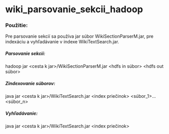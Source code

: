 # wiki_parsovanie_sekcii_hadoop

### Použitie: ###
Pre parsovanie sekcií sa používa jar súbor WikiSectionParserM.jar, pre indexáciu a vyhľadávanie v indexe WikiTextSearch.jar.

##### Parsovanie sekcií: #####
hadoop jar \<cesta k jar\>/WikiSectionParserM.jar \<hdfs in súbor\> \<hdfs out súbor\>

##### Zindexovanie súborov: #####
java jar \<cesta k jar\>/WikiTextSearch.jar <index priečinok> \<súbor_1\>...\<súbor_n\>

##### Vyhľadávanie: #####
java jar \<cesta k jar\>/WikiTextSearch.jar <index priečinok>
